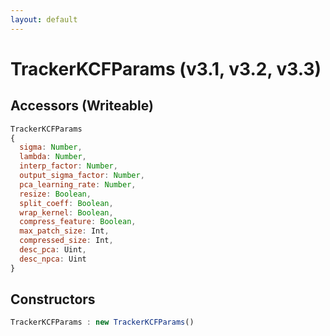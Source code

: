 ```yaml
---
layout: default
---
```


# TrackerKCFParams (v3.1, v3.2, v3.3)

## Accessors (Writeable)
``` javascript
TrackerKCFParams
{
  sigma: Number,
  lambda: Number,
  interp_factor: Number,
  output_sigma_factor: Number,
  pca_learning_rate: Number,
  resize: Boolean,
  split_coeff: Boolean,
  wrap_kernel: Boolean,
  compress_feature: Boolean,
  max_patch_size: Int,
  compressed_size: Int,
  desc_pca: Uint,
  desc_npca: Uint
}
```

<a name="constructors"></a>

## Constructors
``` javascript
TrackerKCFParams : new TrackerKCFParams()
```